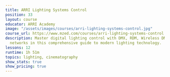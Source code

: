 ```yaml
---
title: ARRI Lighting Systems Control
position: 33
layout: course
educator: ARRI Academy
image: "/assets/images/courses/arri-lighting-systems-control.jpg"
course_url: https://www.mzed.com/courses/arri-lighting-systems-control
description: Master digital lighting control with DMX, RDM, Wireless DMX, and ethernet-based
  networks in this comprehensive guide to modern lighting technology.
lessons: 12
runtime: 1h 51m
topics: lighting, cinematography
show_stats: true
show_pricing: true
---
```


